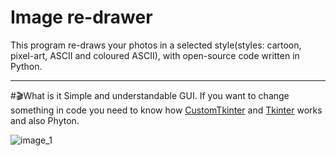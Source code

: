 # Image re-drawer
This program re-draws your photos in a selected style(styles: cartoon, pixel-art, ASCII and coloured ASCII), with open-source code written in Python.

---
#🎬What is it
Simple and understandable GUI.
If you want to change something in code you need to know how [CustomTkinter](https://github.com/TomSchimansky/CustomTkinter/wiki) and  [Tkinter](https://docs.python.org/3/library/tkinter.html) works and also Phyton.

![image_1](git/Screenshot_1.png)

